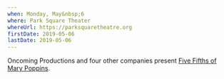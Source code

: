 ```yaml
---
when: Monday, May&nbsp;6
where: Park Square Theater
whereUrl: https://parksquaretheatre.org
firstDate: 2019-05-06
lastDate: 2019-05-06
---
```


Oncoming Productions and four other companies present
[Five Fifths of Mary Poppins][poppins].

[poppins]: https://www.minnesotafringe.org/event-calendar/five-fifths
